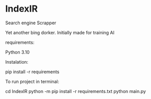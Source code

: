 # IndexIR
 Search engine Scrapper 
 
Yet another bing dorker.
Initially made for training AI 

requirements:

Python 3.10

Instalation:

pip install -r requirements

To run project in terminal:

cd IndexIR
python -m pip install -r requirements.txt
python main.py
